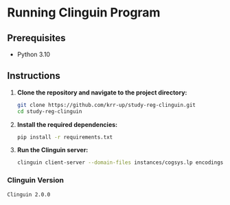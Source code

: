 # Running Clinguin Program
## Prerequisites

- Python 3.10

## Instructions

1. **Clone the repository and navigate to the project directory:**
	```bash
	git clone https://github.com/krr-up/study-reg-clinguin.git
	cd study-reg-clinguin
	```

2. **Install the required dependencies:**
	```bash
	pip install -r requirements.txt
	```

3. **Run the Clinguin server:**
	```bash
	clinguin client-server --domain-files instances/cogsys.lp encodings/meta.lp encodings/cogsys_info.lp encodings/preference.lp --ui-files ui/ui_main.lp -c n=3
	```

### Clinguin Version

`Clinguin 2.0.0`
